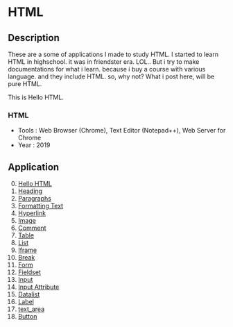 # HTML

## Description
These are a some of applications I made to study HTML. I started to learn HTML in highschool. it was in friendster era. LOL..
But i try to make documentations for what i learn. because i buy a course with various language. and they include HTML. so, why not?
What i post here, will be pure HTML.

This is Hello HTML. 

### HTML
  - Tools : Web Browser (Chrome), Text Editor (Notepad++), Web Server for Chrome
  - Year : 2019

## Application
 0. [ Hello HTML ](https://github.com/Hidayat-rivai/html)
 1. [ Heading ](https://github.com/Hidayat-rivai/html_heading)
 2. [ Paragraphs ](https://github.com/Hidayat-rivai/html_paragraphs)
 3. [ Formatting Text ](https://github.com/Hidayat-rivai/html_formatting_text)
 4. [ Hyperlink ](https://github.com/Hidayat-rivai/html_hyperlink)
 5. [ Image ](https://github.com/Hidayat-rivai/html_image)
 6. [ Comment ](https://github.com/Hidayat-rivai/html_comment)
 7. [ Table ](https://github.com/Hidayat-rivai/html_table)
 8. [ List ](https://github.com/Hidayat-rivai/html_list)
 9. [ Iframe ](https://github.com/Hidayat-rivai/html_iframe)
 10. [ Break ](https://github.com/Hidayat-rivai/html_break)
 12. [ Form ](https://github.com/Hidayat-rivai/html_form)
 11. [ Fieldset ](https://github.com/Hidayat-rivai/html_fieldset)
 11. [ Input ](https://github.com/Hidayat-rivai/html_input)
 12. [ Input Attribute ](https://github.com/Hidayat-rivai/html_input_atribut)
 13. [ Datalist ](https://github.com/Hidayat-rivai/html_datalist)
 14. [ Label ](https://github.com/Hidayat-rivai/html_label)
 13. [ text_area ](https://github.com/Hidayat-rivai/html_textarea)
 13. [ Button ](https://github.com/Hidayat-rivai/html_button)
